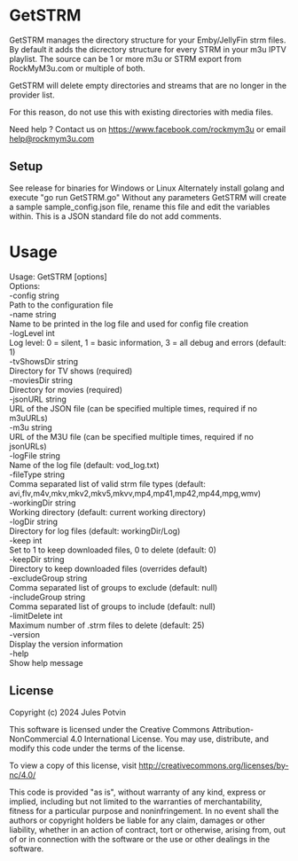 
# GetSTRM
GetSTRM manages the directory structure for your Emby/JellyFin strm files. By default it adds the dicrectory structure for every STRM in your m3u IPTV playlist. 
The source can be 1 or more m3u or STRM export from RockMyM3u.com or multiple of both. 

GetSTRM will delete empty directories and streams that are no longer in the provider list.

For this reason, do not use this with existing directories with media files.

Need help ? Contact us on https://www.facebook.com/rockmym3u or email help@rockmym3u.com

## Setup
 See release for binaries for Windows or Linux 
 Alternately install golang and execute  "go run GetSTRM.go"
 Without any parameters GetSTRM will create a sample sample_config.json file, rename this file and edit
 the variables within. This is a JSON standard file do not add comments.
 # Usage  
Usage: GetSTRM [options]  
Options:  
-config string  
    Path to the configuration file  
-name string  
    Name to be printed in the log file and used for config file creation  
-logLevel int  
    Log level: 0 = silent, 1 = basic information, 3 = all debug and errors (default: 1)  
-tvShowsDir string  
    Directory for TV shows (required)  
-moviesDir string  
    Directory for movies (required)  
-jsonURL string  
    URL of the JSON file (can be specified multiple times, required if no m3uURLs)  
-m3u string  
    URL of the M3U file (can be specified multiple times, required if no jsonURLs)  
-logFile string  
    Name of the log file (default: vod_log.txt)  
-fileType string  
    Comma separated list of valid strm file types (default: avi,flv,m4v,mkv,mkv2,mkv5,mkvv,mp4,mp41,mp42,mp44,mpg,wmv)  
-workingDir string  
    Working directory (default: current working directory)  
-logDir string  
    Directory for log files (default: workingDir/Log)  
-keep int  
    Set to 1 to keep downloaded files, 0 to delete (default: 0)  
-keepDir string  
    Directory to keep downloaded files (overrides default)  
-excludeGroup string  
    Comma separated list of groups to exclude (default: null)  
-includeGroup string  
    Comma separated list of groups to include (default: null)  
-limitDelete int  
    Maximum number of .strm files to delete (default: 25)  
-version  
    Display the version information  
-help  
    Show help message  

## License
Copyright (c) 2024 Jules Potvin

This software is licensed under the Creative Commons Attribution-NonCommercial 4.0 International License.
You may use, distribute, and modify this code under the terms of the license.

To view a copy of this license, visit http://creativecommons.org/licenses/by-nc/4.0/

This code is provided "as is", without warranty of any kind, express or implied, including but not limited to the
warranties of merchantability, fitness for a particular purpose and noninfringement. In no event shall the
authors or copyright holders be liable for any claim, damages or other liability, whether in an action of contract,
tort or otherwise, arising from, out of or in connection with the software or the use or other dealings in the software.
